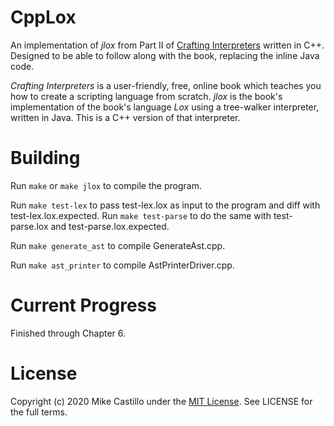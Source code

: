 # CppLox

An implementation of *jlox* from Part II of [Crafting Interpreters](https://www.craftinginterpreters.com/) written in C++. Designed to be able to follow along with the book, replacing the inline Java code.

*Crafting Interpreters* is a user-friendly, free, online book which teaches you how to create a scripting language from scratch. *jlox* is the book's implementation of the book's language *Lox* using a tree-walker interpreter, written in Java. This is a C++ version of that interpreter.


# Building

Run `make` or `make jlox` to compile the program.

Run `make test-lex` to pass test-lex.lox as input to the program and diff with test-lex.lox.expected. Run `make test-parse` to do the same with test-parse.lox and test-parse.lox.expected.

Run `make generate_ast` to compile GenerateAst.cpp.

Run `make ast_printer` to compile AstPrinterDriver.cpp.


# Current Progress

Finished through Chapter 6.


# License

Copyright (c) 2020 Mike Castillo under the [MIT License](https://choosealicense.com/licenses/mit/). See LICENSE for the full terms.
